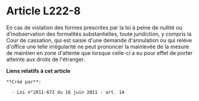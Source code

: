 # Article L222-8

En cas de violation des formes prescrites par la loi à peine de nullité ou d'inobservation des formalités substantielles,
toute juridiction, y compris la Cour de cassation, qui est saisie d'une demande d'annulation ou qui relève d'office une telle
irrégularité ne peut prononcer la mainlevée de la mesure de maintien en zone d'attente que lorsque celle-ci a eu pour effet
de porter atteinte aux droits de l'étranger.

**Liens relatifs à cet article**

	**Créé par**:

	  - Loi n°2011-672 du 16 juin 2011 - art. 14
